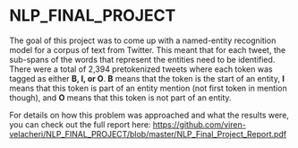 # NLP_FINAL_PROJECT

The goal of this project was to come up with a named-entity recognition model for a corpus of text from Twitter. This meant that for each tweet, the sub-spans of the words that
represent the entities need to be identified. There were a total of 2,394 pretokenized tweets where each token was tagged as either **B, I, or O**. **B** means that the token is the
start of an entity, **I** means that this token is part of an entity mention (not first token in mention though), and **O** means that this token is not part of an entity. 

For details on how this problem was approached and what the results were, you can check out the full report here: https://github.com/viren-velacheri/NLP_FINAL_PROJECT/blob/master/NLP_Final_Project_Report.pdf
